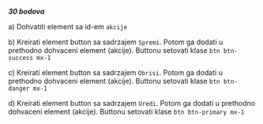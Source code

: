 ***30 bodova***

a) Dohvatiti element sa id-em `akcije`

b) Kreirati element button sa sadrzajem `Spremi`. Potom ga dodati u prethodno dohvaceni element (akcije). Buttonu setovati klase `btn btn-success mx-1` 

c) Kreirati element button sa sadrzajem `Obrisi`. Potom ga dodati u prethodno dohvaceni element (akcije). Buttonu setovati klase `btn btn-danger mx-1`

d) Kreirati element button sa sadrzajem `Uredi`. Potom ga dodati u prethodno dohvaceni element (akcije). Buttonu setovati klase `btn btn-primary mx-1`

